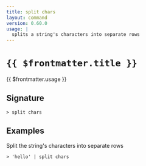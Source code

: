 ```yaml
---
title: split chars
layout: command
version: 0.60.0
usage: |
  splits a string's characters into separate rows
---
```


# `{{ $frontmatter.title }}`

<div style='white-space: pre-wrap;'>{{ $frontmatter.usage }}</div>

## Signature

```> split chars ```

## Examples

Split the string's characters into separate rows
```shell
> 'hello' | split chars
```
